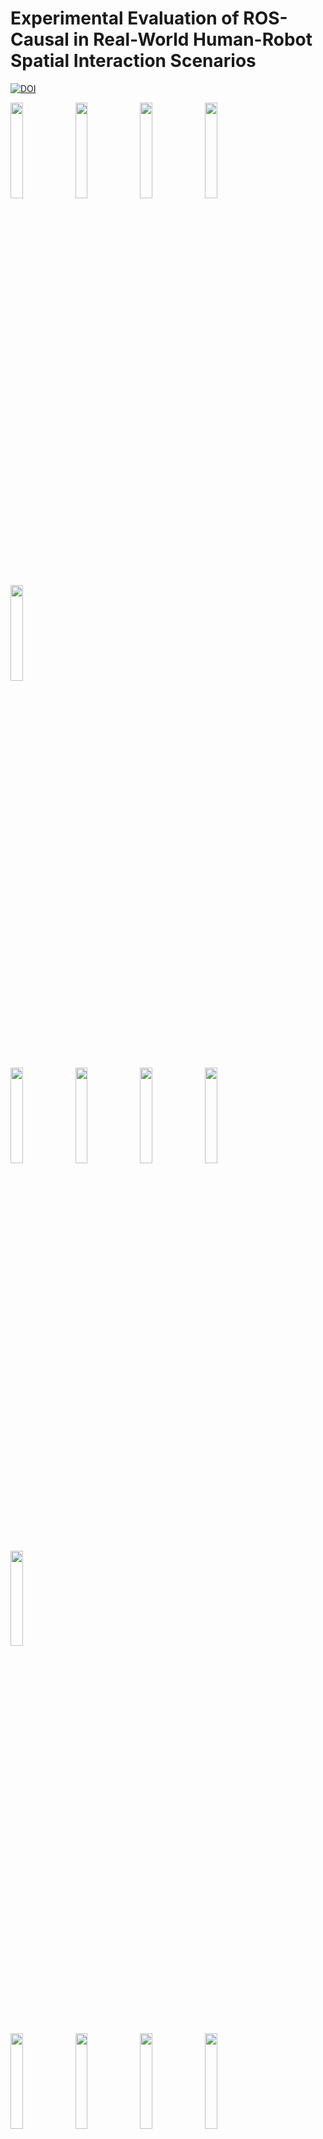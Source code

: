 # Experimental Evaluation of ROS-Causal in Real-World Human-Robot Spatial Interaction Scenarios

[![DOI](https://zenodo.org/badge/DOI/10.5281/zenodo.10844902.svg)](https://doi.org/10.5281/zenodo.10844902)

<p float="left">
    <img src="https://github.com/lcastri/ROS-Causal/blob/main/images/A1.gif" width="19.8%" height="19.8%" />
    <img src="https://github.com/lcastri/ROS-Causal/blob/main/images/A2.gif" width="19.8%" height="19.8%" />
    <img src="https://github.com/lcastri/ROS-Causal/blob/main/images/A3.gif" width="19.8%" height="19.8%" />
    <img src="https://github.com/lcastri/ROS-Causal/blob/main/images/A4.gif" width="19.8%" height="19.8%" />
    <img src="https://github.com/lcastri/ROS-Causal/blob/main/images/A5.gif" width="19.8%" height="19.8%" />
    <br>
    <img src="https://github.com/lcastri/ROS-Causal/blob/main/images/A6.gif" width="19.8%" height="19.8%" />
    <img src="https://github.com/lcastri/ROS-Causal/blob/main/images/A7.gif" width="19.8%" height="19.8%" />
    <img src="https://github.com/lcastri/ROS-Causal/blob/main/images/A8.gif" width="19.8%" height="19.8%" />
    <img src="https://github.com/lcastri/ROS-Causal/blob/main/images/A9.gif" width="19.8%" height="19.8%" />
    <img src="https://github.com/lcastri/ROS-Causal/blob/main/images/A10.gif" width="19.8%" height="19.8%" />
    <br>
    <img src="https://github.com/lcastri/ROS-Causal/blob/main/images/A11.gif" width="19.8%" height="19.8%" />
    <img src="https://github.com/lcastri/ROS-Causal/blob/main/images/A12.gif" width="19.8%" height="19.8%" />
    <img src="https://github.com/lcastri/ROS-Causal/blob/main/images/A13.gif" width="19.8%" height="19.8%" />
    <img src="https://github.com/lcastri/ROS-Causal/blob/main/images/A14.gif" width="19.8%" height="19.8%" />
    <img src="https://github.com/lcastri/ROS-Causal/blob/main/images/A15.gif" width="19.8%" height="19.8%" />
</p>

This repository contains the scripts for processing and visualising our dataset named "Human-Robot Spatial Interaction Dataset for Causal Analysis from Mobile Platforms".
The dataset captures a Human-Robot Spatial Interaction (HRSI) scenario between a person and the TIAGo robot. It includes: 
* rosbags containing: Velodyne LiDAR point cloud, robot and human state (position, orientation and velocities);
* CSV files containing trajectories of the person and the robot generated by post-processing the rosbags;
* the map of the environment extracted from the TIAGo robot.

The dataset is available on Zenodo at this [link](https://zenodo.org/records/10844902)

## RosBag Processing

## Trajectory Plot and Animation 
